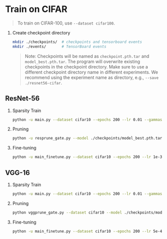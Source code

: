 # Train on CIFAR

> To train on CIFAR-100, use `--dataset cifar100`.

1. Create checkpoint directory
    ```bash
    mkdir ./checkpoints/  # checkpoints and tensorboard events
    mkdir ./events/       # TensorBoard events
    ```

    > Note: Checkpoints will be named as `checkpoint.pth.tar` and `model_best.pth.tar`. The program will overwrite existing checkpoints in the checkpoint directory. Make sure to use a different checkpoint directory name in different experiments. We recommend using the experiment name as directory, e.g., `--save ./resnet56-cifar`.


## ResNet-56

1. Sparsity Train

    ```bash
    python -u main.py --dataset cifar10 --epochs 200 --lr 0.01 --gammas 10 0.2 0.2 0.2 --decay-epoch 1 60 120 160 --arch resnet56 --loss-type zol --lbd 5e-5 --t 1.4 --bn-wd --test-batch-size 128 --weight-decay 5e-4 --save ./checkpoints/ --log ./events/
    ```

2. Pruning

    ```bash
    python -u resprune_gate.py --model ./checkpoints/model_best.pth.tar --save ./checkpoints/ --pruning-strategy grad --dataset cifar10
    ```

3. Fine-tuning

    ```bash
    python -u main_finetune.py --dataset cifar10 --epochs 200 --lr 1e-3 --gammas 0.5 0.5 0.4 --decay-epoch 30 80 150 --arch resnet56 --refine ./checkpoints/pruned_grad.pth.tar --bn-wd --test-batch-size 128 --weight-decay 5e-4 --seed 123 --save ./checkpoints/ --log ./events/ --expand
    ```

## VGG-16

1. Sparsity Train
    ```bash
    python -u main.py --dataset cifar10 --epochs 200 --lr 0.01 --gammas 10 0.2 0.2 0.2 --decay-epoch 1 60 120 160 --arch vgg16_linear --loss-type zol --lbd 3e-5 --t 1.5 --bn-wd --test-batch-size 128 --weight-decay 5e-4 --save ./checkpoints --log ./events
    ```

2. Pruning

    ```bash
    python vggprune_gate.py --dataset cifar10 --model ./checkpoints/model_best.pth.tar --save ./checkpoints/ --pruning-strategy grad
    ```

3. Fine-tuning
    ```bash
    python -u main_finetune.py --dataset cifar10 --epochs 200 --lr 5e-4 --gammas 0.5 0.4 --decay-epoch 60 150 --arch vgg16_linear --refine ./checkpoints/pruned_grad.pth.tar --bn-wd --test-batch-size 128 --weight-decay 5e-4 --save ./checkpoints/ --log ./events/
    ```